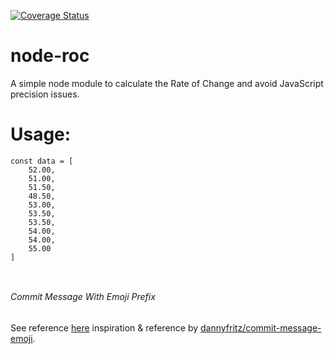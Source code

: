 [![Coverage Status](https://coveralls.io/repos/github/zerodom30/node-rsi/badge.svg?branch=master)](https://coveralls.io/github/zerodom30/node-rsi?branch=master)

# node-roc

A simple node module to calculate the Rate of Change and avoid JavaScript precision issues.

# Usage:

```
const data = [
    52.00,
    51.00,
    51.50,
    48.50,
    53.00,
    53.50,
    53.50,
    54.00,
    54.00,
    55.00
]



```

###### Commit Message With Emoji Prefix
See reference [here](https://gist.github.com/parmentf/035de27d6ed1dce0b36a)
 inspiration & reference by
  [dannyfritz/commit-message-emoji](https://github.com/dannyfritz/commit-message-emoji).
